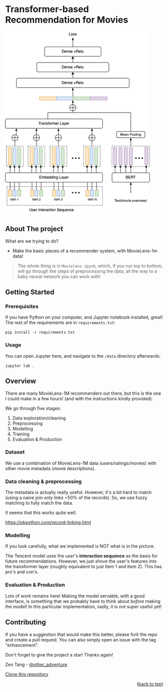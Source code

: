 <a name="readme-top"></a>

# Transformer-based Recommendation for Movies

![Rec-Model](./pics/recmodel.png)

## About The project


What are we trying to do?
- Make the basic pieces of a recommender system, with MovieLens-1m data!

> The whole thing is in `Movielens.ipynb`, which, if you run top to bottom, will go through the steps of preprocessing the data, all the way to a baby neural network you can work with!



## Getting Started

### Prerequisites

If you have Python on your computer, and Jupyter notebook installed, great! The rest of the requirements are in `requirements.txt`:

```
pip install -r requirements.txt
```

### Usage

You can open Jupyter here, and navigate to the `/data` directory afterwards:
```
jupyter lab .
```

## Overview

There are many MovieLens-1M recommenders out there, but this is the one I could make in a few hours! (and with the instructions kindly provided).

We go through five stages:
1. Data exploration/cleaning
2. Preprocessing
3. Modelling
4. Training
5. Evaluation & Production

### Dataset

We use a combination of MovieLens-1M data (users/ratings/movies) with other movie metadata (movie descriptions).

### Data cleaning & preprocessing

The metadata is actually really useful. However, it's a bit hard to match (using a naive join only links ~50% of the records). So, we use fuzzy matching to fully match the data.

It seems that this works quite well.

https://pbpython.com/record-linking.html

### Modelling

If you look carefully, what we implemented is NOT what is in the picture.

The Tencent model uses the user's **interaction sequence** as the basis for future recommendations. However, we just shove the user's features into the transformer layer (roughly equivalent to just Item 1 and Item 2). This has pro's and con's.

### Evaluation & Production

Lots of work remains here! Making the model servable, with a good interface, is something that we probably have to think about _before_ making the model! In this particular implementation, sadly, it is not super useful yet!

## Contributing

If you have a suggestion that would make this better, please fork the repo and create a pull request. You can also simply open an issue with the tag "enhancement".

Don't forget to give the project a star! Thanks again!



Zen Tang - [@other_adventure](https://twitter.com/other_adventure)

[Clone this repository](https://github.com/your_username/other_rec)

<p align="right">(<a href="#readme-top">back to top</a>)</p>
